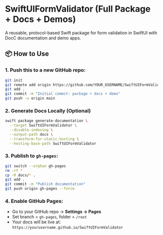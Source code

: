 # SwiftUIFormValidator (Full Package + Docs + Demos)

A reusable, protocol-based Swift package for form validation in SwiftUI with DocC documentation and demo apps.

## 📦 How to Use

### 1. Push this to a new GitHub repo:
```bash
git init
git remote add origin https://github.com/YOUR_USERNAME/SwiftUIFormValidator.git
git add .
git commit -m "Initial commit: package + docs + demo"
git push -u origin main
```

### 2. Generate Docs Locally (Optional)
```bash
swift package generate-documentation \
  --target SwiftUIFormValidator \
  --disable-indexing \
  --output-path docs \
  --transform-for-static-hosting \
  --hosting-base-path SwiftUIFormValidator
```

### 3. Publish to `gh-pages`:
```bash
git switch --orphan gh-pages
rm -rf *
cp -R docs/* .
git add .
git commit -m "Publish documentation"
git push origin gh-pages --force
```

### 4. Enable GitHub Pages:
- Go to your GitHub repo → **Settings → Pages**
- Set branch = `gh-pages`, folder = `/root`
- Your docs will be live at:  
  `https://yourusername.github.io/SwiftUIFormValidator`
